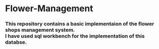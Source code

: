 # Flower-Management
<h3> This repository contains a basic implementaion of the flower shops management system. <br>
I have used sql workbench for the implementation of this databse. </h3>
